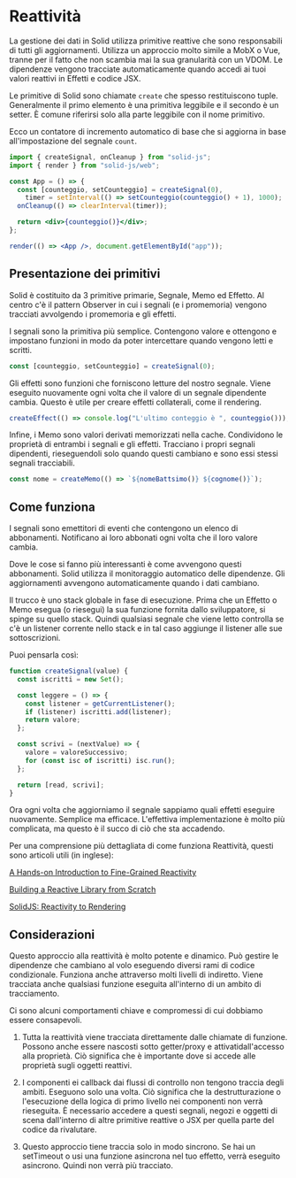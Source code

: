 # Reattività

La gestione dei dati in Solid utilizza primitive reattive che sono responsabili di tutti gli aggiornamenti. Utilizza un approccio molto simile a MobX o Vue, tranne per il fatto che non scambia mai la sua granularità con un VDOM. Le dipendenze vengono tracciate automaticamente quando accedi ai tuoi valori reattivi in Effetti e codice JSX.

Le primitive di Solid sono chiamate `create` che spesso restituiscono tuple. Generalmente il primo elemento è una primitiva leggibile e il secondo è un setter. È comune riferirsi solo alla parte leggibile con il nome primitivo.

Ecco un contatore di incremento automatico di base che si aggiorna in base all'impostazione del segnale `count`.

```jsx
import { createSignal, onCleanup } from "solid-js";
import { render } from "solid-js/web";

const App = () => {
  const [counteggio, setCounteggio] = createSignal(0),
    timer = setInterval(() => setCounteggio(counteggio() + 1), 1000);
  onCleanup(() => clearInterval(timer));

  return <div>{counteggio()}</div>;
};

render(() => <App />, document.getElementById("app"));
```

## Presentazione dei primitivi

Solid è costituito da 3 primitive primarie, Segnale, Memo ed Effetto. Al centro c'è il pattern Observer in cui i segnali (e i promemoria) vengono tracciati avvolgendo i promemoria e gli effetti.

I segnali sono la primitiva più semplice. Contengono valore e ottengono e impostano funzioni in modo da poter intercettare quando vengono letti e scritti.

```js
const [counteggio, setCounteggio] = createSignal(0);
```

Gli effetti sono funzioni che forniscono letture del nostro segnale. Viene eseguito nuovamente ogni volta che il valore di un segnale dipendente cambia. Questo è utile per creare effetti collaterali, come il rendering.

```js
createEffect(() => console.log("L'ultimo conteggio è ", counteggio()));
```

Infine, i Memo sono valori derivati memorizzati nella cache. Condividono le proprietà di entrambi i segnali e gli effetti. Tracciano i propri segnali dipendenti, rieseguendoli solo quando questi cambiano e sono essi stessi segnali tracciabili.

```js
const nome = createMemo(() => `${nomeBattsimo()} ${cognome()}`);
```

## Come funziona

I segnali sono emettitori di eventi che contengono un elenco di abbonamenti. Notificano ai loro abbonati ogni volta che il loro valore cambia.

Dove le cose si fanno più interessanti è come avvengono questi abbonamenti. Solid utilizza il monitoraggio automatico delle dipendenze. Gli aggiornamenti avvengono automaticamente quando i dati cambiano.

Il trucco è uno stack globale in fase di esecuzione. Prima che un Effetto o Memo esegua (o riesegui) la sua funzione fornita dallo sviluppatore, si spinge su quello stack. Quindi qualsiasi segnale che viene letto controlla se c'è un listener corrente nello stack e in tal caso aggiunge il listener alle sue sottoscrizioni.

Puoi pensarla così:

```js
function createSignal(value) {
  const iscritti = new Set();

  const leggere = () => {
    const listener = getCurrentListener();
    if (listener) iscritti.add(listener);
    return valore;
  };

  const scrivi = (nextValue) => {
    valore = valoreSuccessivo;
    for (const isc of iscritti) isc.run();
  };

  return [read, scrivi];
}
```

Ora ogni volta che aggiorniamo il segnale sappiamo quali effetti eseguire nuovamente. Semplice ma efficace. L'effettiva implementazione è molto più complicata, ma questo è il succo di ciò che sta accadendo.

Per una comprensione più dettagliata di come funziona Reattività, questi sono articoli utili (in inglese):

[A Hands-on Introduction to Fine-Grained Reactivity](https://dev.to/ryansolid/a-hands-on-introduction-to-fine-grained-reactivity-3ndf)

[Building a Reactive Library from Scratch](https://dev.to/ryansolid/building-a-reactive-library-from-scratch-1i0p)

[SolidJS: Reactivity to Rendering](https://indepth.dev/posts/1289/solidjs-reactivity-to-rendering)

## Considerazioni

Questo approccio alla reattività è molto potente e dinamico. Può gestire le dipendenze che cambiano al volo eseguendo diversi rami di codice condizionale. Funziona anche attraverso molti livelli di indiretto. Viene tracciata anche qualsiasi funzione eseguita all'interno di un ambito di tracciamento.

Ci sono alcuni comportamenti chiave e compromessi di cui dobbiamo essere consapevoli.

1. Tutta la reattività viene tracciata direttamente dalle chiamate di funzione. Possono anche essere nascosti sotto getter/proxy e attivati ​​dall'accesso alla proprietà. Ciò significa che è importante dove si accede alle proprietà sugli oggetti reattivi.

2. I componenti ei callback dai flussi di controllo non tengono traccia degli ambiti. Eseguono solo una volta. Ciò significa che la destrutturazione o l'esecuzione della logica di primo livello nei componenti non verrà rieseguita. È necessario accedere a questi segnali, negozi e oggetti di scena dall'interno di altre primitive reattive o JSX per quella parte del codice da rivalutare.

3. Questo approccio tiene traccia solo in modo sincrono. Se hai un setTimeout o usi una funzione asincrona nel tuo effetto, verrà eseguito asincrono. Quindi non verrà più tracciato.
